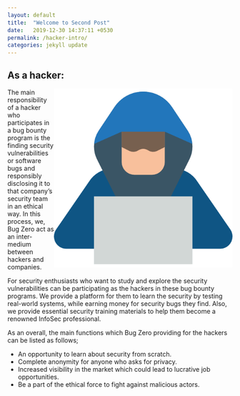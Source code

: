 ```yaml
---
layout: default
title:  "Welcome to Second Post"
date:   2019-12-30 14:37:11 +0530
permalink: /hacker-intro/
categories: jekyll update
---
```

<h2> As a hacker: </h2>

<img src="../assets/image_hack.png" alt="hacker" width="400" align="right"/>

The main responsibility of a hacker who participates in a bug bounty program is the finding security 
vulnerabilities or software bugs and responsibly disclosing it to that company’s security team in an 
ethical way. In this process, we, Bug Zero act as an inter-medium between hackers and companies. 
 
For security enthusiasts who want to study and explore the security vulnerabilities can be participating 
as the hackers in these bug bounty programs. We provide a platform for them to learn the security by 
testing real-world systems, while earning money for security bugs they find. Also, we provide essential 
security training materials to help them become a renowned InfoSec professional.

As an overall, the main functions which Bug Zero providing for the hackers can be listed as follows;

<ul>
<li> An opportunity to learn about security from scratch. </li>
<li> Complete anonymity for anyone who asks for privacy. </li>
<li> Increased visibility in the market which could lead to lucrative job opportunities. </li>
<li> Be a part of the ethical force to fight against malicious actors. </li>